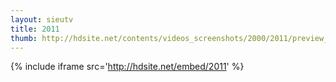 ```yaml
---
layout: sieutv
title: 2011
thumb: http://hdsite.net/contents/videos_screenshots/2000/2011/preview_360p.mp4.jpg
---
```

{% include iframe src='http://hdsite.net/embed/2011' %}
 
